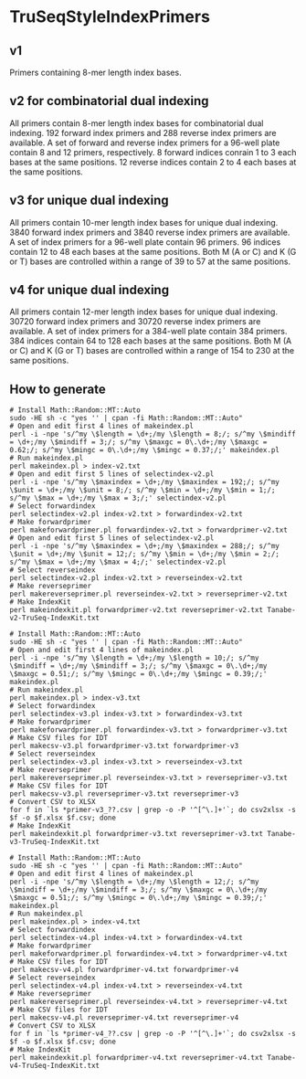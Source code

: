 # TruSeqStyleIndexPrimers
## v1
Primers containing 8-mer length index bases.
## v2 for combinatorial dual indexing
All primers contain 8-mer length index bases for combinatorial dual indexing. 192 forward index primers and 288 reverse index primers are available. A set of forward and reverse index primers for a 96-well plate contain 8 and 12 primers, respectively. 8 forward indices conrain 1 to 3 each bases at the same positions. 12 reverse indices contain 2 to 4 each bases at the same positions.
## v3 for unique dual indexing
All primers contain 10-mer length index bases for unique dual indexing. 3840 forward index primers and 3840 reverse index primers are available. A set of index primers for a 96-well plate contain 96 primers. 96 indices contain 12 to 48 each bases at the same positions. Both M (A or C) and K (G or T) bases are controlled within a range of 39 to 57 at the same positions.
## v4 for unique dual indexing
All primers contain 12-mer length index bases for unique dual indexing. 30720 forward index primers and 30720 reverse index primers are available. A set of index primers for a 384-well plate contain 384 primers. 384 indices contain 64 to 128 each bases at the same positions. Both M (A or C) and K (G or T) bases are controlled within a range of 154 to 230 at the same positions.
## How to generate
```
# Install Math::Random::MT::Auto
sudo -HE sh -c "yes '' | cpan -fi Math::Random::MT::Auto"
# Open and edit first 4 lines of makeindex.pl
perl -i -npe 's/^my \$length = \d+;/my \$length = 8;/; s/^my \$mindiff = \d+;/my \$mindiff = 3;/; s/^my \$maxgc = 0\.\d+;/my \$maxgc = 0.62;/; s/^my \$mingc = 0\.\d+;/my \$mingc = 0.37;/;' makeindex.pl
# Run makeindex.pl
perl makeindex.pl > index-v2.txt
# Open and edit first 5 lines of selectindex-v2.pl
perl -i -npe 's/^my \$maxindex = \d+;/my \$maxindex = 192;/; s/^my \$unit = \d+;/my \$unit = 8;/; s/^my \$min = \d+;/my \$min = 1;/; s/^my \$max = \d+;/my \$max = 3;/;' selectindex-v2.pl
# Select forwardindex
perl selectindex-v2.pl index-v2.txt > forwardindex-v2.txt
# Make forwardprimer
perl makeforwardprimer.pl forwardindex-v2.txt > forwardprimer-v2.txt
# Open and edit first 5 lines of selectindex-v2.pl
perl -i -npe 's/^my \$maxindex = \d+;/my \$maxindex = 288;/; s/^my \$unit = \d+;/my \$unit = 12;/; s/^my \$min = \d+;/my \$min = 2;/; s/^my \$max = \d+;/my \$max = 4;/;' selectindex-v2.pl
# Select reverseindex
perl selectindex-v2.pl index-v2.txt > reverseindex-v2.txt
# Make reverseprimer
perl makereverseprimer.pl reverseindex-v2.txt > reverseprimer-v2.txt
# Make IndexKit
perl makeindexkit.pl forwardprimer-v2.txt reverseprimer-v2.txt Tanabe-v2-TruSeq-IndexKit.txt
```
```
# Install Math::Random::MT::Auto
sudo -HE sh -c "yes '' | cpan -fi Math::Random::MT::Auto"
# Open and edit first 4 lines of makeindex.pl
perl -i -npe 's/^my \$length = \d+;/my \$length = 10;/; s/^my \$mindiff = \d+;/my \$mindiff = 3;/; s/^my \$maxgc = 0\.\d+;/my \$maxgc = 0.51;/; s/^my \$mingc = 0\.\d+;/my \$mingc = 0.39;/;' makeindex.pl
# Run makeindex.pl
perl makeindex.pl > index-v3.txt
# Select forwardindex
perl selectindex-v3.pl index-v3.txt > forwardindex-v3.txt
# Make forwardprimer
perl makeforwardprimer.pl forwardindex-v3.txt > forwardprimer-v3.txt
# Make CSV files for IDT
perl makecsv-v3.pl forwardprimer-v3.txt forwardprimer-v3
# Select reverseindex
perl selectindex-v3.pl index-v3.txt > reverseindex-v3.txt
# Make reverseprimer
perl makereverseprimer.pl reverseindex-v3.txt > reverseprimer-v3.txt
# Make CSV files for IDT
perl makecsv-v3.pl reverseprimer-v3.txt reverseprimer-v3
# Convert CSV to XLSX
for f in `ls *primer-v3_??.csv | grep -o -P '^[^\.]+'`; do csv2xlsx -s $f -o $f.xlsx $f.csv; done
# Make IndexKit
perl makeindexkit.pl forwardprimer-v3.txt reverseprimer-v3.txt Tanabe-v3-TruSeq-IndexKit.txt
```
```
# Install Math::Random::MT::Auto
sudo -HE sh -c "yes '' | cpan -fi Math::Random::MT::Auto"
# Open and edit first 4 lines of makeindex.pl
perl -i -npe 's/^my \$length = \d+;/my \$length = 12;/; s/^my \$mindiff = \d+;/my \$mindiff = 3;/; s/^my \$maxgc = 0\.\d+;/my \$maxgc = 0.51;/; s/^my \$mingc = 0\.\d+;/my \$mingc = 0.39;/;' makeindex.pl
# Run makeindex.pl
perl makeindex.pl > index-v4.txt
# Select forwardindex
perl selectindex-v4.pl index-v4.txt > forwardindex-v4.txt
# Make forwardprimer
perl makeforwardprimer.pl forwardindex-v4.txt > forwardprimer-v4.txt
# Make CSV files for IDT
perl makecsv-v4.pl forwardprimer-v4.txt forwardprimer-v4
# Select reverseindex
perl selectindex-v4.pl index-v4.txt > reverseindex-v4.txt
# Make reverseprimer
perl makereverseprimer.pl reverseindex-v4.txt > reverseprimer-v4.txt
# Make CSV files for IDT
perl makecsv-v4.pl reverseprimer-v4.txt reverseprimer-v4
# Convert CSV to XLSX
for f in `ls *primer-v4_??.csv | grep -o -P '^[^\.]+'`; do csv2xlsx -s $f -o $f.xlsx $f.csv; done
# Make IndexKit
perl makeindexkit.pl forwardprimer-v4.txt reverseprimer-v4.txt Tanabe-v4-TruSeq-IndexKit.txt
```
